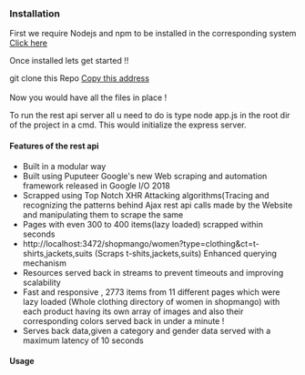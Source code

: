 <h3>Installation</h3>
First we require Nodejs and npm to be installed in the corresponding system
<a href='https://nodejs.org/dist/v10.15.3/node-v10.15.3-x64.msi'>Click here</a>
<br>


Once installed lets get started !!

git clone this Repo <a href='https://github.com/mohanpierce99/WebCrawlers-MadStreetDen.git'>Copy this address</a>
<br>
<br>
 Now you would have all the files in place !
 
 To run the rest api server all u need to do is type node app.js in the root dir of the project in a cmd. This would initialize the express server.
 
 
 <h4>Features of the rest api</h4>
 <ul>
 <li>Built in a modular way</li> 
 <li>Built using Puputeer Google's new Web scraping and automation framework released in<a href='https://www.youtube.com/watch?v=lhZOFUY1weo&t=622s'></a> Google I/O 2018 </li>
 <li>Scrapped using Top Notch XHR Attacking algorithms(Tracing and recognizing the patterns behind Ajax rest api calls made by the Website and manipulating them to scrape the same </li>
 <li>Pages with even 300 to 400 items(lazy loaded) scrapped within seconds</li>
 <li>http://localhost:3472/shopmango/women?type=clothing&ct=t-shirts,jackets,suits (Scraps t-shits,jackets,suits) Enhanced querying mechanism</li>
 <li>Resources served back in streams to prevent timeouts and improving scalability</li>
 <li>Fast and responsive , 2773 items from 11 different pages which were lazy loaded (Whole clothing directory of women in shopmango) with each product having its own array of images and also their corresponding colors served back in under a minute !</li>
 <li> Serves back data,given a category and gender data served with a maximum latency of 10 seconds</li>
 </ul>
 
<h4>Usage</h4>


